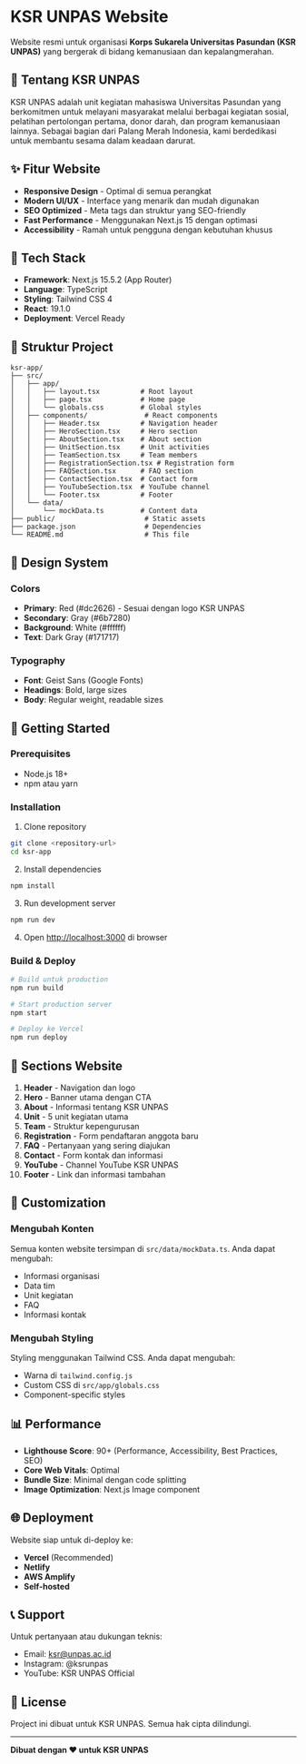 # KSR UNPAS Website

Website resmi untuk organisasi **Korps Sukarela Universitas Pasundan (KSR UNPAS)** yang bergerak di bidang kemanusiaan dan kepalangmerahan.

## 🏥 Tentang KSR UNPAS

KSR UNPAS adalah unit kegiatan mahasiswa Universitas Pasundan yang berkomitmen untuk melayani masyarakat melalui berbagai kegiatan sosial, pelatihan pertolongan pertama, donor darah, dan program kemanusiaan lainnya. Sebagai bagian dari Palang Merah Indonesia, kami berdedikasi untuk membantu sesama dalam keadaan darurat.

## ✨ Fitur Website

- **Responsive Design** - Optimal di semua perangkat
- **Modern UI/UX** - Interface yang menarik dan mudah digunakan
- **SEO Optimized** - Meta tags dan struktur yang SEO-friendly
- **Fast Performance** - Menggunakan Next.js 15 dengan optimasi
- **Accessibility** - Ramah untuk pengguna dengan kebutuhan khusus

## 🚀 Tech Stack

- **Framework**: Next.js 15.5.2 (App Router)
- **Language**: TypeScript
- **Styling**: Tailwind CSS 4
- **React**: 19.1.0
- **Deployment**: Vercel Ready

## 📁 Struktur Project

```
ksr-app/
├── src/
│   ├── app/
│   │   ├── layout.tsx          # Root layout
│   │   ├── page.tsx            # Home page
│   │   └── globals.css         # Global styles
│   ├── components/              # React components
│   │   ├── Header.tsx          # Navigation header
│   │   ├── HeroSection.tsx     # Hero section
│   │   ├── AboutSection.tsx    # About section
│   │   ├── UnitSection.tsx     # Unit activities
│   │   ├── TeamSection.tsx     # Team members
│   │   ├── RegistrationSection.tsx # Registration form
│   │   ├── FAQSection.tsx      # FAQ section
│   │   ├── ContactSection.tsx  # Contact form
│   │   ├── YouTubeSection.tsx  # YouTube channel
│   │   └── Footer.tsx          # Footer
│   └── data/
│       └── mockData.ts         # Content data
├── public/                      # Static assets
├── package.json                 # Dependencies
└── README.md                    # This file
```

## 🎨 Design System

### Colors
- **Primary**: Red (#dc2626) - Sesuai dengan logo KSR UNPAS
- **Secondary**: Gray (#6b7280)
- **Background**: White (#ffffff)
- **Text**: Dark Gray (#171717)

### Typography
- **Font**: Geist Sans (Google Fonts)
- **Headings**: Bold, large sizes
- **Body**: Regular weight, readable sizes

## 🚀 Getting Started

### Prerequisites
- Node.js 18+ 
- npm atau yarn

### Installation

1. Clone repository
```bash
git clone <repository-url>
cd ksr-app
```

2. Install dependencies
```bash
npm install
```

3. Run development server
```bash
npm run dev
```

4. Open [http://localhost:3000](http://localhost:3000) di browser

### Build & Deploy

```bash
# Build untuk production
npm run build

# Start production server
npm start

# Deploy ke Vercel
npm run deploy
```

## 📱 Sections Website

1. **Header** - Navigation dan logo
2. **Hero** - Banner utama dengan CTA
3. **About** - Informasi tentang KSR UNPAS
4. **Unit** - 5 unit kegiatan utama
5. **Team** - Struktur kepengurusan
6. **Registration** - Form pendaftaran anggota baru
7. **FAQ** - Pertanyaan yang sering diajukan
8. **Contact** - Form kontak dan informasi
9. **YouTube** - Channel YouTube KSR UNPAS
10. **Footer** - Link dan informasi tambahan

## 🔧 Customization

### Mengubah Konten
Semua konten website tersimpan di `src/data/mockData.ts`. Anda dapat mengubah:
- Informasi organisasi
- Data tim
- Unit kegiatan
- FAQ
- Informasi kontak

### Mengubah Styling
Styling menggunakan Tailwind CSS. Anda dapat mengubah:
- Warna di `tailwind.config.js`
- Custom CSS di `src/app/globals.css`
- Component-specific styles

## 📊 Performance

- **Lighthouse Score**: 90+ (Performance, Accessibility, Best Practices, SEO)
- **Core Web Vitals**: Optimal
- **Bundle Size**: Minimal dengan code splitting
- **Image Optimization**: Next.js Image component

## 🌐 Deployment

Website siap untuk di-deploy ke:
- **Vercel** (Recommended)
- **Netlify**
- **AWS Amplify**
- **Self-hosted**

## 📞 Support

Untuk pertanyaan atau dukungan teknis:
- Email: ksr@unpas.ac.id
- Instagram: @ksrunpas
- YouTube: KSR UNPAS Official

## 📄 License

Project ini dibuat untuk KSR UNPAS. Semua hak cipta dilindungi.

---

**Dibuat dengan ❤️ untuk KSR UNPAS**
